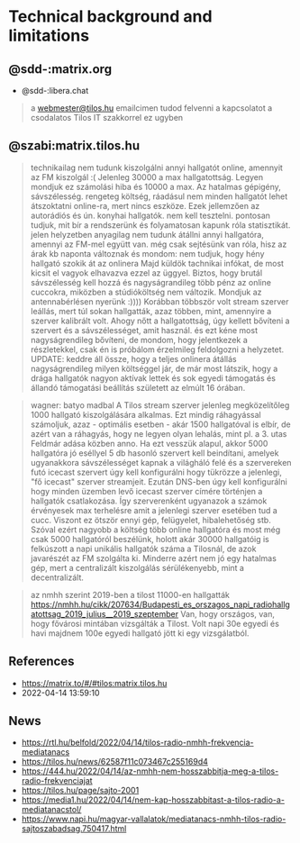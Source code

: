 # Technical background and limitations

## @sdd-:matrix.org

* @sdd-:libera.chat

> a webmester@tilos.hu emailcimen tudod felvenni a kapcsolatot a csodalatos Tilos IT szakkorrel ez ugyben

## @szabi:matrix.tilos.hu

> technikailag nem tudunk kiszolgálni annyi hallgatót online, amennyit az FM kiszolgál :(
> Jelenleg 30000 a max hallgatottság. Legyen mondjuk ez számolási hiba és 10000 a max. Az hatalmas gépigény, sávszélesség. rengeteg költség, ráadásul nem minden hallgatót lehet átszoktatni online-ra, mert nincs eszköze. Ezek jellemzően az autorádiós és ún. konyhai hallgatók. 
> nem kell tesztelni. pontosan tudjuk, mit bír a rendszerünk és folyamatosan kapunk róla statisztikát.
> jelen helyzetben anyagilag nem tudunk átállni annyi hallgatóra, amennyi az FM-mel együtt van.
> még csak sejtésünk van róla, hisz az árak kb naponta változnak és mondom: nem tudjuk, hogy hény hallgató szokik át az onlinera
> Majd küldök tachnikai infókat, de most kicsit el vagyok elhavazva ezzel az üggyel.
> Biztos, hogy brutál sávszélesség kell hozzá és nagyságrandileg több pénz az online cuccokra, miközben a stúdióköltség nem változik. Mondjuk az antennabérlésen nyerünk :))))
> Korábban többször volt stream szerver leállás, mert túl sokan hallgatták, azaz  többen, mint, amennyire a szerver kalibrált volt. Ahogy nőtt a hallgatottság, úgy kellett bővíteni a szervert és a sávszélességet, amit használ.
> és ezt kéne most nagyságrendileg bővíteni, de mondom, hogy jelentkezek a részletekkel, csak én is próbálom érzelmileg feldolgozni a helyzetet.
> UPDATE: keddre áll össze, hogy a teljes onlinera átállás nagyságrendileg milyen költséggel jár, de már most látszik, hogy a drága hallgatók nagyon aktívak lettek és sok egyedi támogatás és állandó támogatási beállítás született az elmúlt 16 órában.

> wagner: batyo madbal A Tilos stream szerver jelenleg megközelítőleg 1000 hallgató kiszolgálására alkalmas. Ezt mindig ráhagyással számoljuk, azaz - optimális esetben - akár 1500 hallgatóval is elbír, de azért van a ráhagyás, hogy ne legyen olyan lehalás, mint pl. a 3. utas Feldmár adása közben anno. Ha ezt vesszük alapul, akkor 5000 hallgatóra jó eséllyel 5 db hasonló szervert kell beindítani, amelyek ugyanakkora sávszélességet kapnak a világháló felé és a szervereken futó icecast szervert úgy kell konfigurálni hogy tükrözze a jelenlegi, "fő icecast" szerver streamjeit. Ezután DNS-ben úgy kell konfigurálni hogy minden üzemben levő icecast szerver címére történjen a hallgatók csatlakozása. Így szerverenként ugyanazok a számok érvényesek max terhelésre amit a jelenlegi szerver esetében tud a cucc. Viszont ez ötször ennyi gép, felügyelet, hibalehetőség stb. Szóval ezért nagyobb a költség több online hallgatóra és most még csak 5000 hallgatóról beszélünk, holott akár 30000 hallgatóig is felkúszott a napi unikális hallgatók száma a Tilosnál, de azok javarészét az FM szolgálta ki.	Minderre azért nem jó egy hatalmas gép, mert a centralizált kiszolgálás sérülékenyebb, mint a decentralizált.

> az nmhh szerint 2019-ben a tilost 11000-en hallgatták https://nmhh.hu/cikk/207634/Budapesti_es_orszagos_napi_radiohallgatottsag_2019_julius__2019_szeptember
> Van, hogy országos, van, hogy fővárosi mintában vizsgálták a Tilost. Volt napi 30e egyedi és havi majdnem 100e egyedi hallgató jött ki egy vizsgálatból.

## References

* https://matrix.to/#/#tilos:matrix.tilos.hu
* 2022-04-14 13:59:10

## News

* https://rtl.hu/belfold/2022/04/14/tilos-radio-nmhh-frekvencia-mediatanacs
* https://tilos.hu/news/62587f11c073467c255169d4
* https://444.hu/2022/04/14/az-nmhh-nem-hosszabbitja-meg-a-tilos-radio-frekvenciajat
* https://tilos.hu/page/sajto-2001
* https://media1.hu/2022/04/14/nem-kap-hosszabbitast-a-tilos-radio-a-mediatanacstol/
* https://www.napi.hu/magyar-vallalatok/mediatanacs-nmhh-tilos-radio-sajtoszabadsag.750417.html
